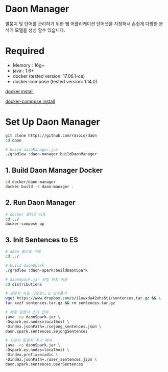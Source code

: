 # Daon Manager
말뭉치 및 단어를 관리하기 위한 웹 어플리케이션
단어셋을 지정해서 손쉽게 다향한 분석기 모델을 생성 할수 있습니다.

# Required

- Memory : 16g+
- java : 1.8+
- docker (tested version: 17.06.1-ce)
- docker-compose (tested version: 1.14.0)

[docker install](https://docs.docker.com/engine/installation/)

[docker-compose install](https://docs.docker.com/compose/install/)

# Set Up Daon Manager

```bash
git clone https://github.com/rasoio/daon
cd daon

# build daonManager.jar 
./gradlew :daon-manager:buildDaonManager
```

## 1. Build Daon Manager Docker

```bash
cd docker/daon-manager
docker build -t daon-manager .
```
## 2. Run Daon Manager

```bash
# docker 폴더로 이동
cd ../
docker-compose up
```

## 3. Init Sentences to ES

```bash
# daon 홈으로 이동
cd ../

# build daonSpark 
./gradlew :daon-spark:buildDaonSpark

# daonSpark.jar 파일 위치 이동
cd distributions

# 말뭉치 파일 다운로드 & 압축풀기
wget https://www.dropbox.com/s/i1owxda42uhs6ti/sentences.tar.gz && \
tar xvzf sentences.tar.gz && rm sentences.tar.gz

# 세종 말뭉치 초기 입력
java -cp daonSpark.jar \
-Dspark.es.nodes=localhost \
-Dindex.jsonPath=./sejong_sentences.json \
daon.spark.sentences.SejongSentences

# 사용자 말뭉치 추가 예제
java -cp daonSpark.jar \
-Dspark.es.nodes=localhost \
-Dindex.prefix=niadic \
-Dindex.jsonPath=./user_sentences.json \
daon.spark.sentences.UserSentences
```